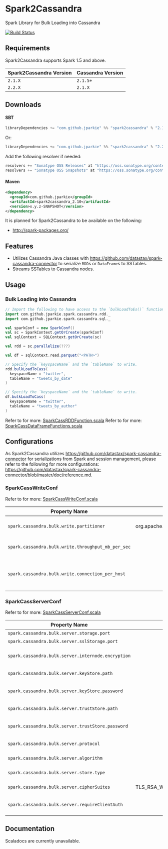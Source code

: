 # Spark2Cassandra

Spark Library for Bulk Loading into Cassandra

[![Build Status](https://travis-ci.org/jparkie/Spark2Cassandra.svg?branch=master)](https://travis-ci.org/jparkie/Spark2Cassandra)

## Requirements

Spark2Cassandra supports Spark 1.5 and above.

| Spark2Cassandra Version | Cassandra Version |
| ------------------------| ----------------- |
| `2.1.X`                 | `2.1.5+`          |
| `2.2.X`                 | `2.1.X`           |

## Downloads

#### SBT
```scala
libraryDependencies += "com.github.jparkie" %% "spark2cassandra" % "2.1.0"
```

Or:

```scala
libraryDependencies += "com.github.jparkie" %% "spark2cassandra" % "2.2.0"
```

Add the following resolver if needed:

```scala
resolvers += "Sonatype OSS Releases" at "https://oss.sonatype.org/content/repositories/releases"
resolvers += "Sonatype OSS Snapshots" at "https://oss.sonatype.org/content/repositories/snapshots"
```

#### Maven
```xml
<dependency>
  <groupId>com.github.jparkie</groupId>
  <artifactId>spark2cassandra_2.10</artifactId>
  <version>x.y.z-SNAPSHOT</version>
</dependency>
```

It is planned for Spark2Cassandra to be available on the following:
- http://spark-packages.org/

## Features
- Utilizes Cassandra Java classes with https://github.com/datastax/spark-cassandra-connector to serialize `RDD`s or `DataFrame`s to SSTables.
- Streams SSTables to Cassandra nodes.

## Usage

### Bulk Loading into Cassandra

```scala
// Import the following to have access to the `bulkLoadToEs()` function for RDDs or DataFrames.
import com.github.jparkie.spark.cassandra.rdd._
import com.github.jparkie.spark.cassandra.sql._

val sparkConf = new SparkConf()
val sc = SparkContext.getOrCreate(sparkConf)
val sqlContext = SQLContext.getOrCreate(sc)

val rdd = sc.parallelize(???)

val df = sqlContext.read.parquet("<PATH>")

// Specify the `keyspaceName` and the `tableName` to write.
rdd.bulkLoadToCass(
  keyspaceName = "twitter",
  tableName = "tweets_by_date"
)

// Specify the `keyspaceName` and the `tableName` to write.
df.bulkLoadToCass(
  keyspaceName = "twitter",
  tableName = "tweets_by_author"
)
```

Refer to for more: [SparkCassRDDFunction.scala](https://github.com/jparkie/Spark2Cassandra/blob/master/src/main/scala/com/github/jparkie/spark/cassandra/rdd/SparkCassRDDFunctions.scala)
Refer to for more: [SparkCassDataFrameFunctions.scala](https://github.com/jparkie/Spark2Cassandra/blob/master/src/main/scala/com/github/jparkie/spark/cassandra/sql/SparkCassDataFrameFunctions.scala)

## Configurations

As Spark2Cassandra utilizes https://github.com/datastax/spark-cassandra-connector for serializations from Spark and session management, please refer to the following for more configurations: https://github.com/datastax/spark-cassandra-connector/blob/master/doc/reference.md.

### SparkCassWriteConf

Refer to for more: [SparkCassWriteConf.scala](https://github.com/jparkie/Spark2Cassandra/blob/master/src/main/scala/com/github/jparkie/spark/cassandra/conf/SparkCassWriteConf.scala)

| Property Name                                       | Default                                     | Description |
| --------------------------------------------------- |:-------------------------------------------:| ------------|
| `spark.cassandra.bulk.write.partitioner`            | org.apache.cassandra.dht.Murmur3Partitioner | The 'partitioner' defined in cassandra.yaml. |
| `spark.cassandra.bulk.write.throughput_mb_per_sec`  | Int.MaxValue                                | The maximum throughput to throttle. |
| `spark.cassandra.bulk.write.connection_per_host`    | 1                                           | The number of connections per host to utilize when streaming SSTables. |

### SparkCassServerConf

Refer to for more: [SparkCassServerConf.scala](https://github.com/jparkie/Spark2Cassandra/blob/master/src/main/scala/com/github/jparkie/spark/cassandra/conf/SparkCassServerConf.scala)

| Property Name                                      | Default                                                   | Description |
| -------------------------------------------------- |:---------------------------------------------------------:| ------------|
| `spark.cassandra.bulk.server.storage.port`         | 7000                                                      | The 'storage_port' defined in cassandra.yaml. |
| `spark.cassandra.bulk.server.sslStorage.port`      | 7001                                                      | The 'ssl_storage_port' defined in cassandra.yaml. |
| `spark.cassandra.bulk.server.internode.encryption` | "none"                                                    | The 'server_encryption_options:internode_encryption' defined in cassandra.yaml. |
| `spark.cassandra.bulk.server.keyStore.path`        | conf/.keystore                                            | The 'server_encryption_options:keystore' defined in cassandra.yaml. |
| `spark.cassandra.bulk.server.keyStore.password`    | cassandra                                                 | The 'server_encryption_options:keystore_password' defined in cassandra.yaml. |
| `spark.cassandra.bulk.server.trustStore.path`      | conf/.truststore                                          | The 'server_encryption_options:truststore' defined in cassandra.yaml. |
| `spark.cassandra.bulk.server.trustStore.password`  | cassandra                                                 | The 'server_encryption_options:truststore_password' defined in cassandra.yaml. |
| `spark.cassandra.bulk.server.protocol`             | TLS                                                       | The 'server_encryption_options:protocol' defined in cassandra.yaml. |
| `spark.cassandra.bulk.server.algorithm`            | SunX509                                                   | The 'server_encryption_options:algorithm' defined in cassandra.yaml. |
| `spark.cassandra.bulk.server.store.type`           | JKS                                                       | The 'server_encryption_options:store_type' defined in cassandra.yaml. |
| `spark.cassandra.bulk.server.cipherSuites`         | TLS_RSA_WITH_AES_128_CBC_SHA,TLS_RSA_WITH_AES_256_CBC_SHA | The 'server_encryption_options:cipher_suites' defined in cassandra.yaml. |
| `spark.cassandra.bulk.server.requireClientAuth`    | false                                                     | The 'server_encryption_options:require_client_auth' defined in cassandra.yaml. |

## Documentation

Scaladocs are currently unavailable.

